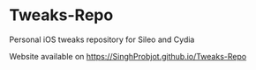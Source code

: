 # Tweaks-Repo
Personal iOS tweaks repository for Sileo and Cydia

Website available on https://SinghProbjot.github.io/Tweaks-Repo
